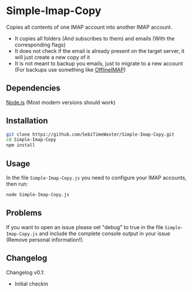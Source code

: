 # Simple-Imap-Copy

Copies all contents of one IMAP account into another IMAP account.

-   It copies all folders (And subscribes to them) and emails (With the corresponding flags)
-   It does not check if the email is already present on the target server, it will just create a new copy of it
-   It is not meant to backup you emails, just to migrate to a new account (For backups use something like [OfflineIMAP](http://www.offlineimap.org))

## Dependencies

[Node.js](https://nodejs.org/en/) (Most modern versions should work)

## Installation

```Bash
git clone https://github.com/SebiTimeWaster/Simple-Imap-Copy.git
cd Simple-Imap-Copy
npm install
```

## Usage

In the file `Simple-Imap-Copy.js` you need to configure your IMAP accounts, then run:

```Bash
node Simple-Imap-Copy.js
```

## Problems

If you want to open an issue please set "debug" to true in the file `Simple-Imap-Copy.js` and include the complete console output in your issue (Remove personal information!).

## Changelog

Changelog v0.1:

-   Initial checkin
